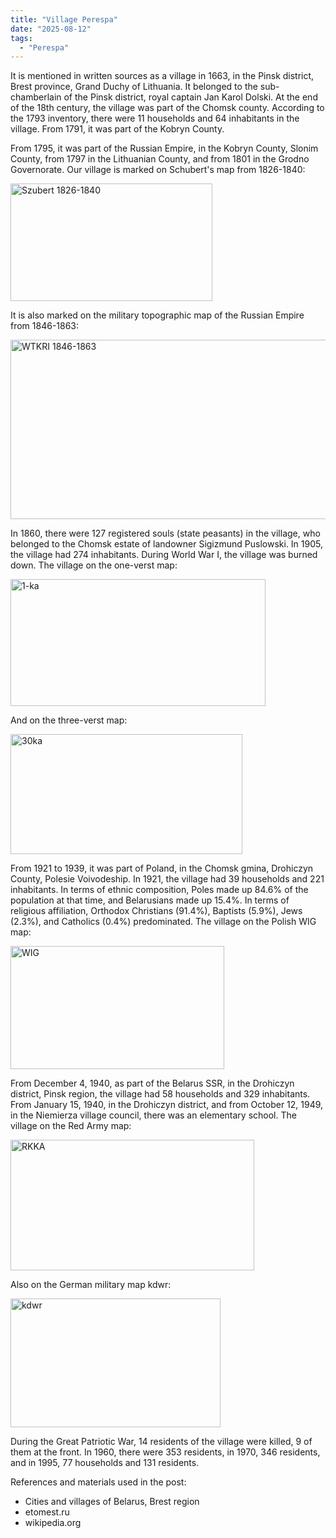 ```yaml
---
title: "Village Perespa"
date: "2025-08-12"
tags: 
  - "Perespa"
---
```


It is mentioned in written sources as a village in 1663, in the Pinsk district, Brest province, Grand Duchy of Lithuania. It belonged to the sub-chamberlain of the Pinsk district, royal captain Jan Karol Dolski. At the end of the 18th century, the village was part of the Chomsk county. According to the 1793 inventory, there were 11 households and 64 inhabitants in the village. From 1791, it was part of the Kobryn County.

From 1795, it was part of the Russian Empire, in the Kobryn County, Slonim County, from 1797 in the Lithuanian County, and from 1801 in the Grodno Governorate. Our village is marked on Schubert's map from 1826-1840:

<img width="323" height="188" alt="Szubert 1826-1840" src="https://github.com/user-attachments/assets/1f3db957-2eae-44db-854f-bcbec930c6c1" />

It is also marked on the military topographic map of the Russian Empire from 1846-1863:

<img width="555" height="287" alt="WTKRI 1846-1863" src="https://github.com/user-attachments/assets/d713ceea-71c5-4a92-aa62-e53a5218444b" />

In 1860, there were 127 registered souls (state peasants) in the village, who belonged to the Chomsk estate of landowner Sigizmund Puslowski. In 1905, the village had 274 inhabitants. During World War I, the village was burned down. The village on the one-verst map:

<img width="408" height="203" alt="1-ka" src="https://github.com/user-attachments/assets/980e3866-bdfb-4873-bbd9-58a2e6336921" />

And on the three-verst map:

<img width="371" height="192" alt="30ka" src="https://github.com/user-attachments/assets/ad1f3f0b-d896-4f27-8ce0-7a0851f95f0b" />

From 1921 to 1939, it was part of Poland, in the Chomsk gmina, Drohiczyn County, Polesie Voivodeship. In 1921, the village had 39 households and 221 inhabitants. In terms of ethnic composition, Poles made up 84.6% of the population at that time, and Belarusians made up 15.4%. In terms of religious affiliation, Orthodox Christians (91.4%), Baptists (5.9%), Jews (2.3%), and Catholics (0.4%) predominated. The village on the Polish WIG map:

<img width="342" height="197" alt="WIG" src="https://github.com/user-attachments/assets/8141877e-662e-46be-a1b3-6cc73f26d6c2" />

From December 4, 1940, as part of the Belarus SSR, in the Drohiczyn district, Pinsk region, the village had 58 households and 329 inhabitants. From January 15, 1940, in the Drohiczyn district, and from October 12, 1949, in the Niemierza village council, there was an elementary school. The village on the Red Army map:

<img width="390" height="209" alt="RKKA" src="https://github.com/user-attachments/assets/7d9b1b93-8df8-4001-94fc-7df657665294" />

Also on the German military map kdwr:

<img width="336" height="206" alt="kdwr" src="https://github.com/user-attachments/assets/e494b6c0-3dbb-41af-8f10-66a6d8c5f2eb" />

During the Great Patriotic War, 14 residents of the village were killed, 9 of them at the front. In 1960, there were 353 residents, in 1970, 346 residents, and in 1995, 77 households and 131 residents.

References and materials used in the post:
- Cities and villages of Belarus, Brest region
- etomest.ru 
- wikipedia.org
